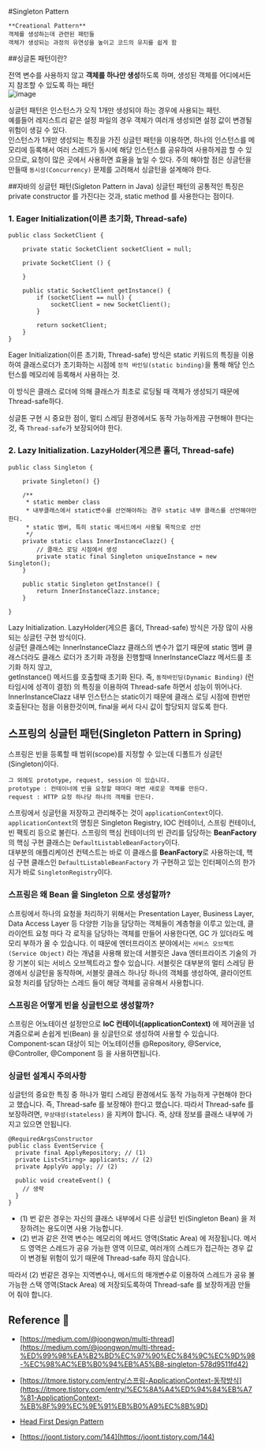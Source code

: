 #Singleton Pattern

```
**Creational Pattern**   
객체를 생성하는데 관련된 패턴들
객체가 생성되는 과정의 유연성을 높이고 코드의 유지를 쉽게 함
```

##싱글톤 패턴이란?

전역 변수를 사용하지 않고 **객체를 하나만 생성**하도록 하며, 생성된 객체를 어디에서든지 참조할 수 있도록 하는 패턴  
![image](https://www.google.com/url?sa=i&url=https%3A%2F%2Fko.wikipedia.org%2Fwiki%2F%25EC%258B%25B1%25EA%25B8%2580%25ED%2584%25B4_%25ED%258C%25A8%25ED%2584%25B4&psig=AOvVaw2qro6ssX5rfIzzmHCA7ipo&ust=1627553685653000&source=images&cd=vfe&ved=0CAsQjRxqFwoTCIDI4ozEhfICFQAAAAAdAAAAABAD)


싱글턴 패턴은 인스턴스가 오직 1개만 생성되야 하는 경우에 사용되는 패턴.  
예를들어 레지스트리 같은 설정 파일의 경우 객체가 여러개 생성되면 설정 값이 변경될 위험이 생길 수 있다.  
인스턴스가 1개만 생성되는 특징을 가진 싱글턴 패턴을 이용하면, 하나의 인스턴스를 메모리에 등록해서 
여러 스레드가 동시에 해당 인스턴스를 공유하여 사용하게끔 할 수 있으므로, 요청이 많은 곳에서 사용하면 효율을 높일 수 있다.
주의 해야할 점은 싱글턴을 만들때 `동시성(Concurrency)` 문제를 고려해서 싱글턴을 설계해야 한다.



##자바의 싱글턴 패턴(Sigleton Pattern in Java)
싱글턴 패턴의 공통적인 특징은 private constructor 를 가진다는 것과, static method 를 사용한다는 점이다.


### 1. Eager Initialization(이른 초기화, Thread-safe)
```
public class SocketClient {

    private static SocketClient socketClient = null;

    private SocketClient () {

    }

    public static SocketClient getInstance() {
        if (socketClient == null) {
            socketClient = new SocketClient();
        }

        return socketClient;
    }
}
```
Eager Initialization(이른 초기화, Thread-safe) 방식은 static 키워드의 특징을 이용하여
클래스로더가 초기화하는 시점에 `정적 바인딩(static binding)`을 통해 해당 인스턴스를 메모리에 등록해서 사용하는 것.

이 방식은 클래스 로더에 의해 클래스가 최초로 로딩될 때 객체가 생성되기 때문에 Thread-safe하다.

싱글톤 구현 시 중요한 점이, 멀티 스레딩 환경에서도 동작 가능하게끔 구현해야 한다는 것, 즉 `Thread-safe`가 보장되어야 한다.


### 2. Lazy Initialization. LazyHolder(게으른 홀더, Thread-safe)

```
public class Singleton {

    private Singleton() {}

    /**
     * static member class
     * 내부클래스에서 static변수를 선언해야하는 경우 static 내부 클래스를 선언해야만 한다.
     * static 멤버, 특히 static 메서드에서 사용될 목적으로 선언
     */
    private static class InnerInstanceClazz() {
        // 클래스 로딩 시점에서 생성
        private static final Singleton uniqueInstance = new Singleton();
    }

    public static Singleton getInstance() {
        return InnerInstanceClazz.instance;
    }
    
}
```

Lazy Initialization. LazyHolder(게으른 홀더, Thread-safe) 방식은 가장 많이 사용되는 싱글턴 구현 방식이다.  
싱글턴 클래스에는 InnerInstanceClazz 클래스의 변수가 없기 때문에 static 멤버 클래스더라도 클래스 로더가 초기화 과정을 진행할때 InnerInstanceClazz 메서드를 초기화 하지 않고,   
getInstance() 메서드를 호출할때 초기화 된다. 즉, `동적바인딩(Dynamic Binding)` (런타임시에 성격이 결정) 의 특징을 이용하여 Thread-safe 하면서 성능이 뛰어나다.  
InnerInstanceClazz 내부 인스턴스는 static이기 때문에 클래스 로딩 시점에 한번만 호출된다는 점을 이용한것이며, final을 써서 다시 값이 할당되지 않도록 한다.



## 스프링의 싱글턴 패턴(Singleton Pattern in Spring)

스프링은 빈을 등록할 때 범위(scope)를 지정할 수 있는데 디폴트가 싱글턴(Singleton)이다.  
```
그 외에도 prototype, request, session 이 있습니다.
prototype : 컨테이너에 빈을 요청할 때마다 매번 새로운 객체를 만든다.
request : HTTP 요청 하나당 하나의 객체를 만든다.
```
스프링에서 싱글턴을 저장하고 관리해주는 것이 `applicationContext`이다.  
`applicationContext`의 명칭은 Singleton Registry, IOC 컨테이너, 스프링 컨테이너, 빈 팩토리 등으로 불린다.
스프링의 핵심 컨테이너의 빈 관리를 담당하는 **BeanFactory**의 핵심 구현 클래스는 `DefaultListableBeanFactory`이다.   
대부분의 애플리케이션 컨텍스트는 바로 이 클래스를 **BeanFactory**로 사용하는데, 핵심 구현 클래스인 `DefaultListableBeanFactory` 가 구현하고 있는 인터페이스의 한가지가 바로 `SingletonRegistry`이다.


### 스프링은 왜 Bean 을 Singleton 으로 생성할까?

스프링에서 하나의 요청을 처리하기 위해서는 Presentation Layer, Business Layer, Data Access Layer 등 다양한 기능을 담당하는 객체들이 계층형을 이루고 있는데, 
클라이언트 요청 마다 각 로직을 담당하는 객체를 만들어 사용한다면, GC 가 있더라도 메모리 부하가 올 수 있습니다.
이 때문에 엔터프라이즈 분야에서는 `서비스 오브젝트(Service Object)` 라는 개념을 사용해 왔는데 서블릿은 Java 엔터프라이즈 기술의 가장 기본이 되는 서비스 오브젝트라고 할수 있습니다.
서블릿은 대부분의 멀티 스레딩 환경에서 싱글턴을 동작하며, 서블릿 클래스 하나당 하나의 객체를 생성하여, 클라이언트 요청 처리를 담당하는 스레드 들이 해당 객체를 공유해서 사용합니다.

### 스프링은 어떻게 빈을 싱글턴으로 생성할까?
스프링은 어노테이션 설정만으로 **IoC 컨테이너(applicationContext)** 에 제어권을 넘겨줌으로써 손쉽게 빈(Bean) 을 싱글턴으로 생성하여 사용할 수 있습니다.
Component-scan 대상이 되는 어노테이션들 @Repository, @Service, @Controller, @Component 등 을 사용하면됩니다.


### 싱글턴 설계시 주의사항

싱글턴의 중요한 특징 중 하나가 멀티 스레딩 환경에서도 동작 가능하게 구현해야 한다고 했습니다. 즉, Thread-safe 를 보장해야 한다고 했습니다.
따라서 Thread-safe 를 보장하려면, `무상태성(stateless)` 을 지켜야 합니다. 즉, 상태 정보를 클래스 내부에 가지고 있으면 안됩니다.

```
@RequiredArgsConstructor
public class EventService {
  private final ApplyRepository; // (1)
  private List<Stirng> applicants; // (2)
  private ApplyVo apply; // (2)

  public void createEvent() {
    // 생략
  } 
}
```

* (1) 번 같은 경우는 자신의 클래스 내부에서 다른 싱글턴 빈(Singleton Bean) 을 저장하려는 용도이면 사용 가능합니다.
* (2) 번과 같은 전역 변수는 메모리의 메서드 영역(Static Area) 에 저장됩니다. 메서드 영역은 스레드가 공유 가능한 영역 이므로, 여러개의 스레드가 접근하는 경우 값이 변경될 위험이 있기 때문에 Thread-safe 하지 않습니다.  

따라서 (2) 번같은 경우는 지역변수나, 메서드의 매개변수로 이용하여 스레드가 공유 불가능한 스택 영역(Stack Area) 에 저장되도록하여 Thread-safe 를 보장하게끔 만들어 줘야 합니다.



## Reference :pushpin:

* [https://medium.com/@joongwon/multi-thread](https://medium.com/@joongwon/multi-thread-%ED%99%98%EA%B2%BD%EC%97%90%EC%84%9C%EC%9D%98-%EC%98%AC%EB%B0%94%EB%A5%B8-singleton-578d9511fd42)

* [https://itmore.tistory.com/entry/스프링-ApplicationContext-동작방식](https://itmore.tistory.com/entry/%EC%8A%A4%ED%94%84%EB%A7%81-ApplicationContext-%EB%8F%99%EC%9E%91%EB%B0%A9%EC%8B%9D)

* [Head First Design Pattern](https://webdevtechblog.com/%EC%8B%B1%EA%B8%80%ED%84%B4-%ED%8C%A8%ED%84%B4-singleton-pattern-db75ed29c36#)

* [https://joont.tistory.com/144](https://joont.tistory.com/144)